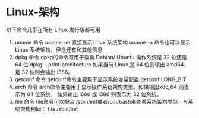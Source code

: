 # Linux-架构

以下命令几乎在所有 Linux 发行版都可用

1. uname 命令
    uname -m 直接显示Linux 系统架构
    uname -a 命令也可以显示Linux 系统架构，但是还有和其他信息
2. dpkg 命令
    dpkg的命令可用于查看 Debian/ Ubuntu 操作系统是 32 位还是 64 位
    dpkg --print-architecture
    如果当前 Linux 是 64 位则输出 amd64，是 32 位则会输出 i386。
3. getconf 命令
    getconf命令主要用于显示系统变量配置
    getconf LONG_BIT
4. arch 命令
    arch命令主要用于显示操作系统架构类型。如果输出x86_64 则表示为 64 位系统，
    如果输出 i686 或 i386 则表示为 32 位系统。
5. file 命令
    file命令可以配合 /sbin/init或者/bin/bash来查看系统架构类型，与系统架构相同：
    file /sbin/init
